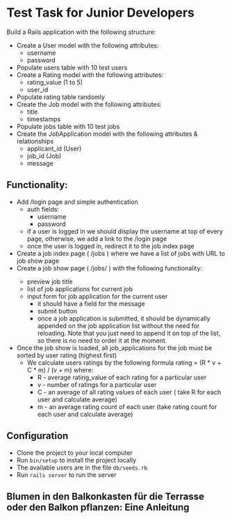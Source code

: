 # Test Task for Junior Developers

Build a Rails application with the following structure:
* Create a User model with the following attributes:
  * username
  * password
* Populate users table with 10 test users
* Create a Rating model with the following attributes:
  * rating_value (1 to 5)
  * user_id
* Populate rating table randomly
* Create the Job model with the following attributes:
  * title
  * timestamps
* Populate jobs table with 10 test jobs
* Create the JobApplication model with the following attributes & relationships
  * applicant_id (User)
  * job_id (Job)
  * message
## Functionality:

* Add /login page and simple authentication
  * auth fields:
    * username
    * password
  * if a user is logged in we should display the username at top of every page, otherwise, we add a link to the /login page
  * once the user is logged in, redirect it to the job index page
* Create a job index page ( /jobs ) where we have a list of jobs with URL to job show page
* Create a job show page ( /jobs/<id> ) with the following functionality:
  * preview job title
  * list of job applications for current job
  * input form for job application for the current user
    * it should have a field for the message
    * submit button
    * once a job application is submitted, it should be dynamically appended on the job application list without the need for
reloading. Note that you just need to append it on top of the list, so there is no need to order it at the moment.
* Once the job show is loaded, all job_applications for the job must be sorted
by user rating (highest first)
  * We calculate users ratings by the following formula rating = (R * v + C * m) / (v + m) where:
    * R - average rating_value of each rating for a particular user
    * v - number of ratings for a particular user
    * C - an average of all rating values of each user ( take R for each user and calculate average)
    * m - an average rating count of each user (take rating count for each user and calculate average)
## Configuration
* Clone the project to your local computer
* Run `bin/setup` to install the project locally
* The available users are in the file `db/seeds.rb`
* Run `rails server` to run the server

## Blumen in den Balkonkasten für die Terrasse oder den Balkon pflanzen: Eine Anleitung
